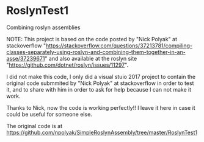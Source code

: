 # RoslynTest1
Combining roslyn assemblies

NOTE: This project is based on the code posted by "Nick Polyak" at stackoverflow "https://stackoverflow.com/questions/37213781/compiling-classes-separately-using-roslyn-and-combining-them-together-in-an-asse/37239671" and also available at the roslyn site "https://github.com/dotnet/roslyn/issues/11297".

I did not make this code, I only did a visual stuio 2017 project to contain the original code submmited by "Nick Polyak" at stackoverflow in order to test it, and to share with him in order to ask for help because I can not make it work.

Thanks to Nick, now the code is working perfectly!!
I leave it here in case it could be useful for someone else.

The original code is at https://github.com/npolyak/SimpleRoslynAssembly/tree/master/RoslynTest1
